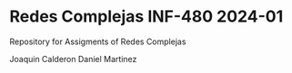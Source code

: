 # Redes Complejas INF-480 2024-01
Repository for Assigments of Redes Complejas  

Joaquin Calderon
Daniel Martinez
